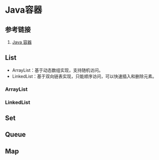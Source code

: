 # Java容器

## 参考链接

1. [ Java 容器](https://www.cyc2018.xyz/Java/Java%20%E5%AE%B9%E5%99%A8.html#collection)

## List

- ArrayList：基于动态数组实现，支持随机访问。
- LinkedList：基于双向链表实现，只能顺序访问，可以快速插入和删除元素。

### ArrayList

### LinkedList

## Set

## Queue

## Map